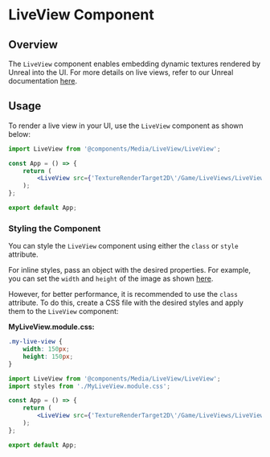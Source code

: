 # LiveView Component

## Overview

The `LiveView` component enables embedding dynamic textures rendered by Unreal into the UI. For more details on live views, refer to our Unreal documentation [here](https://docs.coherent-labs.com/unreal-gameface/advanced-features/texturesinui/liveviews/).

## Usage

To render a live view in your UI, use the `LiveView` component as shown below:

```jsx
import LiveView from '@components/Media/LiveView/LiveView';

const App = () => {
    return (
        <LiveView src={'TextureRenderTarget2D\'/Game/LiveViews/LiveViewRT.LiveViewRT\''} style={{ width: '150px', height: '150px' }} />
    );
};

export default App;
```

### Styling the Component

You can style the `LiveView` component using either the `class` or `style` attribute.

For inline styles, pass an object with the desired properties. For example, you can set the `width` and `height` of the image as shown [here](#usage).

However, for better performance, it is recommended to use the `class` attribute. To do this, create a CSS file with the desired styles and apply them to the `LiveView` component:

**MyLiveView.module.css:**

```css
.my-live-view {
    width: 150px;
    height: 150px;
}
```

```jsx
import LiveView from '@components/Media/LiveView/LiveView';
import styles from './MyLiveView.module.css';

const App = () => {
    return (
        <LiveView src={'TextureRenderTarget2D\'/Game/LiveViews/LiveViewRT.LiveViewRT\''} class={styles['my-live-view']} />
    );
};

export default App;
```

